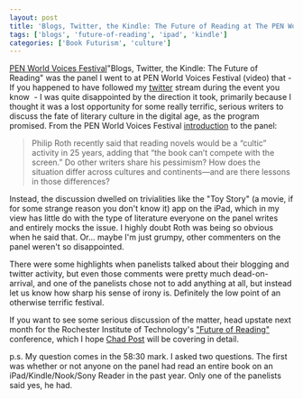 ```yaml
---
layout: post
title: 'Blogs, Twitter, the Kindle: The Future of Reading at The PEN World Voices Festival'
tags: ['blogs', 'future-of-reading', 'ipad', 'kindle']
categories: ['Book Futurism', 'culture']
---
```

<a href="http://www.youtube.com/watch?v=d-pvtn9IXNo&amp;feature=player_embedded">PEN World Voices Festival</a>"Blogs, Twitter, the Kindle: The Future of Reading" was the panel I went to at PEN World Voices Festival (video) that - If you happened to have followed my <a href="http://twitter.com/budparr">twitter</a> stream during the event you know  - I was quite disappointed by the direction it took, primarily because I thought it was a lost opportunity for some really terrific, serious writers to discuss the fate of literary culture in the digital age, as the program promised. From the PEN World Voices Festival <a href="http://www.pen.org/viewmedia.php/prmMID/4728/prmID/1986">introduction</a> to the panel:
<blockquote>Philip Roth recently said that reading novels would be a “cultic” activity in 25 years, adding that “the book can’t compete with the screen.” Do other writers share his pessimism? How does the situation differ across cultures and continents—and are there lessons in those differences?</blockquote>
Instead, the discussion dwelled on trivialities like the "Toy Story" (a movie, if for some strange reason you don't know it) app on the iPad, which in my view has little do with the type of literature everyone on the panel writes and entirely mocks the issue. I highly doubt Roth was being so obvious when he said that. Or... maybe I'm just grumpy, other commenters on the panel weren't so disappointed.

There were some highlights when panelists talked about their blogging and twitter activity, but even those comments were pretty much dead-on-arrival, and one of the panelists chose not to add anything at all, but instead let us know how sharp his sense of irony is. Definitely the low point of an otherwise terrific festival.

If you want to see some serious discussion of the matter, head upstate next month for the Rochester Institute of Technology's <a href="http://futureofreading.cias.rit.edu/2010/index.php">"Future of Reading"</a> conference, which I hope <a href="http://www.rochester.edu/College/translation/threepercent/index.php?id=2680">Chad Post</a> will be covering in detail.

p.s. My question comes in the 58:30 mark. I asked two questions. The first was whether or not anyone on the panel had read an entire book on an iPad/Kindle/Nook/Sony Reader in the past year. Only one of the panelists said yes, he had.


